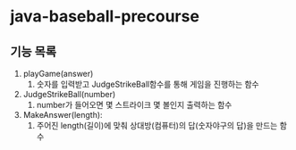 # java-baseball-precourse

## 기능 목록
1. playGame(answer)
   1. 숫자를 입력받고 JudgeStrikeBall함수를 통해 게임을 진행하는 함수
2. JudgeStrikeBall(number)
   1. number가 들어오면 몇 스트라이크 몇 볼인지 출력하는 함수
3. MakeAnswer(length):
   1. 주어진 length(길이)에 맞춰 상대방(컴퓨터)의 답(숫자야구의 답)을 만드는 함수 